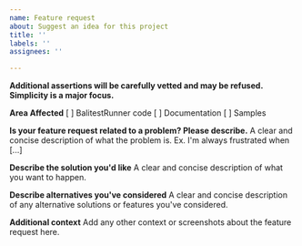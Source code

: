 ```yaml
---
name: Feature request
about: Suggest an idea for this project
title: ''
labels: ''
assignees: ''

---
```


**Additional assertions will be carefully vetted and may be refused. Simplicity is a major focus.**

**Area Affected**
[ ] BalitestRunner code
[ ] Documentation
[ ] Samples

**Is your feature request related to a problem? Please describe.**
A clear and concise description of what the problem is. Ex. I'm always frustrated when [...]

**Describe the solution you'd like**
A clear and concise description of what you want to happen.

**Describe alternatives you've considered**
A clear and concise description of any alternative solutions or features you've considered.

**Additional context**
Add any other context or screenshots about the feature request here.
